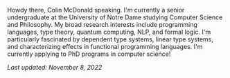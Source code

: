 Howdy there, Colin McDonald speaking. I'm currently a senior undergraduate at the University of Notre Dame studying Computer Science and Philosophy. My broad research interests include programming languages, type theory, quantum computing, NLP, and formal logic. I'm particularly fascinated by dependent type systems, linear type systems, and characterizing effects in functional programming languages. I'm currently applying to PhD programs in computer science!

_Last updated: November 8, 2022_
